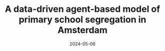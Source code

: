 ---
title: "A data-driven agent-based model of primary school segregation in Amsterdam"
collection: publications
permalink: /publication/amsterdam-primary-school-segregation
excerpt: 'Theoretical agent-based models of residential and school choice have shown that substantial segregation can emerge as an (unintended) consequence of interactions between individual households and feedback mechanisms, despite households being relatively tolerant. However, for school choice, existing models have mostly been highly stylized, leaving open whether they are relevant for understanding school segregation in concrete empirical settings. To bridge this gap, this study develops an empirically calibrated agent-based model focusing on primary school choice in Amsterdam. Consistent with existing models, results show that substantial school segregation emerges when schools are chosen based on a trade-off between composition and distance, and also when households are relatively tolerant. Additionally, findings of (hypothetical) policy simulations suggest that it is important to understand which preferences for school composition and distance households have and how these interact. We find that the effects of policies aiming to reduce school segregation through geographical restricting mechanisms are highly dependent on those interacting preferences. Also, we assessed the contribution of residential segregation to school segregation. Our findings may have implications for methodologies aiming to estimate school choice preferences, such as discrete choice models, as these methodologies do not explicitly control for implications of these interactions and feedback mechanisms, which might lead to incorrect inference.'
date: 2024-05-06
venue: 'The Journal of Mathematical Sociology'
paperurl: 'https://www.tandfonline.com/doi/full/10.1080/0022250X.2024.2340136?casa_token=Xw79x74WSUMAAAAA%3AWxtm203m0xDIeABPD-npALXqYzTyZvXaBDs0W3HMCRRUZiTKwLfs2OrLUdv2Uh-6zGCs74QMgdFw'
citation: # 'Dignum, E., Boterman, W., Flache, A., & Lees, M. (2024). A data-driven agent-based model of primary school segregation in Amsterdam. The Journal of Mathematical Sociology, 48(3), 362-39'
---
